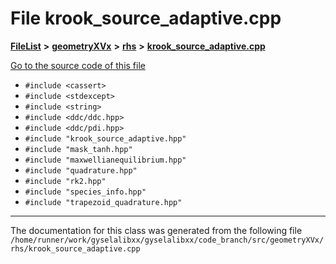 

# File krook\_source\_adaptive.cpp



[**FileList**](files.md) **>** [**geometryXVx**](dir_e51b496b46dd687775e46e0826614574.md) **>** [**rhs**](dir_53474cb30a3389ee74cb3186cae99ac0.md) **>** [**krook\_source\_adaptive.cpp**](krook__source__adaptive_8cpp.md)

[Go to the source code of this file](krook__source__adaptive_8cpp_source.md)



* `#include <cassert>`
* `#include <stdexcept>`
* `#include <string>`
* `#include <ddc/ddc.hpp>`
* `#include <ddc/pdi.hpp>`
* `#include "krook_source_adaptive.hpp"`
* `#include "mask_tanh.hpp"`
* `#include "maxwellianequilibrium.hpp"`
* `#include "quadrature.hpp"`
* `#include "rk2.hpp"`
* `#include "species_info.hpp"`
* `#include "trapezoid_quadrature.hpp"`


































































------------------------------
The documentation for this class was generated from the following file `/home/runner/work/gyselalibxx/gyselalibxx/code_branch/src/geometryXVx/rhs/krook_source_adaptive.cpp`

